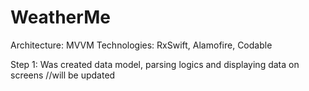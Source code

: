 # WeatherMe

Architecture: MVVM
Technologies: RxSwift, Alamofire, Codable

Step 1: Was created data model, parsing logics and displaying data on screens //will be updated
